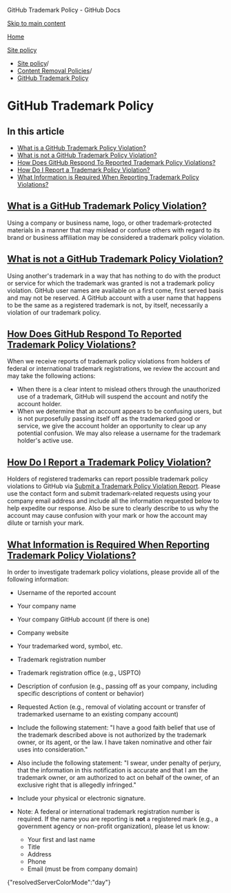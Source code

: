 GitHub Trademark Policy - GitHub Docs

[Skip to main content](#main-content)

[Home](/ru)

[Site policy](/ru/site-policy)

* [Site policy](/ru/site-policy)/
* [Content Removal Policies](/ru/site-policy/content-removal-policies)/
* [GitHub Trademark Policy](/ru/site-policy/content-removal-policies/github-trademark-policy)

GitHub Trademark Policy
==========

In this article
----------

* [What is a GitHub Trademark Policy Violation?](#what-is-a-github-trademark-policy-violation)
* [What is not a GitHub Trademark Policy Violation?](#what-is-not-a-github-trademark-policy-violation)
* [How Does GitHub Respond To Reported Trademark Policy Violations?](#how-does-github-respond-to-reported-trademark-policy-violations)
* [How Do I Report a Trademark Policy Violation?](#how-do-i-report-a-trademark-policy-violation)
* [What Information is Required When Reporting Trademark Policy Violations?](#what-information-is-required-when-reporting-trademark-policy-violations)

[What is a GitHub Trademark Policy Violation?](#what-is-a-github-trademark-policy-violation)
----------

Using a company or business name, logo, or other trademark-protected materials in a manner that may mislead or confuse others with regard to its brand or business affiliation may be considered a trademark policy violation.

[What is not a GitHub Trademark Policy Violation?](#what-is-not-a-github-trademark-policy-violation)
----------

Using another's trademark in a way that has nothing to do with the product or service for which the trademark was granted is not a trademark policy violation. GitHub user names are available on a first come, first served basis and may not be reserved. A GitHub account with a user name that happens to be the same as a registered trademark is not, by itself, necessarily a violation of our trademark policy.

[How Does GitHub Respond To Reported Trademark Policy Violations?](#how-does-github-respond-to-reported-trademark-policy-violations)
----------

When we receive reports of trademark policy violations from holders of federal or international trademark registrations, we review the account and may take the following actions:

* When there is a clear intent to mislead others through the unauthorized use of a trademark, GitHub will suspend the account and notify the account holder.
* When we determine that an account appears to be confusing users, but is not purposefully passing itself off as the trademarked good or service, we give the account holder an opportunity to clear up any potential confusion. We may also release a username for the trademark holder's active use.

[How Do I Report a Trademark Policy Violation?](#how-do-i-report-a-trademark-policy-violation)
----------

Holders of registered trademarks can report possible trademark policy violations to GitHub via [Submit a Trademark Policy Violation Report](https://support.github.com/contact/trademark-policy). Please use the contact form and submit trademark-related requests using your company email address and include all the information requested below to help expedite our response. Also be sure to clearly describe to us why the account may cause confusion with your mark or how the account may dilute or tarnish your mark.

[What Information is Required When Reporting Trademark Policy Violations?](#what-information-is-required-when-reporting-trademark-policy-violations)
----------

In order to investigate trademark policy violations, please provide all of the following information:

* Username of the reported account

* Your company name

* Your company GitHub account (if there is one)

* Company website

* Your trademarked word, symbol, etc.

* Trademark registration number

* Trademark registration office (e.g., USPTO)

* Description of confusion (e.g., passing off as your company, including specific descriptions of content or behavior)

* Requested Action (e.g., removal of violating account or transfer of trademarked username to an existing company account)

* Include the following statement: "I have a good faith belief that use of the trademark described above is not authorized by the trademark owner, or its agent, or the law. I have taken nominative and other fair uses into consideration."

* Also include the following statement: "I swear, under penalty of perjury, that the information in this notification is accurate and that I am the trademark owner, or am authorized to act on behalf of the owner, of an exclusive right that is allegedly infringed."

* Include your physical or electronic signature.

* Note: A federal or international trademark registration number is required. If the name you are reporting is **not** a registered mark (e.g., a government agency or non-profit organization), please let us know:

  * Your first and last name
  * Title
  * Address
  * Phone
  * Email (must be from company domain)

{"resolvedServerColorMode":"day"}
